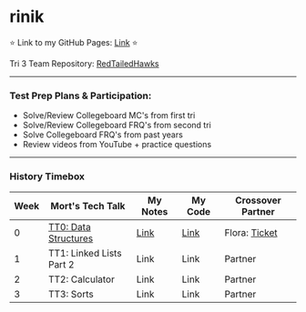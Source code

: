 # rinik

⭐ Link to my GitHub Pages: [Link](https://rkwreck.github.io/rinik/) ⭐

Tri 3 Team Repository: [RedTailedHawks](https://github.com/mistylavender/RedTailedHawks)

--------------------------------------------------------------------------------------------------------------------------------------------------------------

### Test Prep Plans & Participation:
- Solve/Review Collegeboard MC's from first tri
- Solve/Review Collegeboard FRQ's from second tri 
- Solve Collegeboard FRQ's from past years 
- Review videos from YouTube + practice questions 

--------------------------------------------------------------------------------------------------------------------------------------------------------------

### History Timebox

| Week | Mort's Tech Talk | My Notes | My Code | Crossover Partner | 
| ---- | ---------------- | -------- | ------- | ----------------- | 
| 0 | [TT0: Data Structures](https://github.com/nighthawkcoders/nighthawk_csa/wiki/Tri-3:-Tech-Talk-0---Data-Structures) | [Link](https://github.com/rkwreck/rinik/wiki/TT0-Data-Structures-Notes) | [Link](https://github.com/rkwreck/rinik/wiki/TT0-Data-Structure-Code) | Flora: [Ticket](https://github.com/florayuan18/just-to-suffer/issues/1)
| 1 | TT1: Linked Lists Part 2 | Link | Link | Partner | 
| 2 | TT2: Calculator | Link | Link | Partner | 
| 3 | TT3: Sorts | Link | Link | Partner | 
